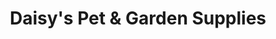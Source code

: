 ---
title: "Daisy's Pet & Garden Supplies"
url: /kingston-upon-hull/daisys-pet-and-garden-supplies/
shop: shop
---